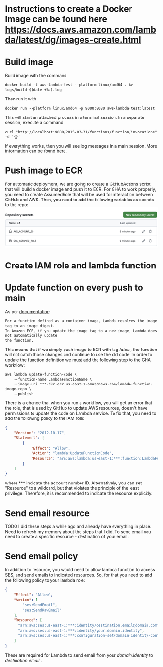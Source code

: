 #

# Instructions to create a Docker image can be found here https://docs.aws.amazon.com/lambda/latest/dg/images-create.html


# Build image

Build image with the command

```shell
docker build -t aws-lambda-test --platform linux/amd64 . &> logs/build-$(date +%s).log
```

Then run it with 
```shell
docker run --platform linux/amd64 -p 9000:8080 aws-lambda-test:latest
```

This will start an attached process in a terminal session. In a separate session, execute a command
```shell
curl "http://localhost:9000/2015-03-31/functions/function/invocations" -d '{}'
```
If everything works, then you will see log messages in a main session.
More information can be found [here](https://docs.aws.amazon.com/lambda/latest/dg/python-image.html#python-image-instructions).


# Push image to ECR

For automatic deployment, we are going to create a GitHubActions script that will build a docker 
image and push it to ECR. For GHA to work properly, you need to create AssumedRole that will
be used for interaction between GitHub and AWS. Then, you need to add the following variables
as secrets to the repo:
![](images/img1.png)

# Create IAM role and lambda function

# Update function on every push to main

As per [documentation](https://docs.aws.amazon.com/cli/latest/reference/lambda/update-function-code.html):
```text
For a function defined as a container image, Lambda resolves the image tag to an image digest. 
In Amazon ECR, if you update the image tag to a new image, Lambda does not automatically update 
the function.
```

This means that if we simply push image to ECR with tag _latest_, the function will not catch 
those changes and continue to use the old code. In order to update the function definition we
must add the following step to the GHA workflow:

```shell
aws lambda update-function-code \
    --function-name LambdaFunctionName \
    --image-uri ***.dkr.ecr.us-east-1.amazonaws.com/lambda-function-image-repo \
    --publish
```

There is a chance that when you run a workflow, you will get an error that the 
role, that is used by GitHub to update AWS resources, doesn't have permissions to update the code
on Lambda service.
To fix that, you need to add the following policy to the IAM role:
```json
{
    "Version": "2012-10-17",
    "Statement": [
        {
            "Effect": "Allow",
            "Action": "lambda:UpdateFunctionCode",
            "Resource": "arn:aws:lambda:us-east-1:***:function:LambdaFunctionName"
        }
    ]
}
```

where *** indicate the account number ID. Alternatively, you can set "Resource" to a wildcard, but that
 violates the principle of the least privilege.
Therefore, it is recommended to indicate the resource explicitly.


# Send email resource

TODO
I did these steps a while ago and already have everything in place.
Need to refresh my memory about the steps that I did.
To send email you need to create a specific resource - destination of your email.


# Send email policy

In addition to resource, you would need to allow lambda function to access SES, and send 
emails to indicated resources. So, for that you need to add the following policy to your 
lambda role:
```json
{
    "Effect": "Allow",
    "Action": [
        "ses:SendEmail",
        "ses:SendRawEmail"
    ],
    "Resource": [
      "arn:aws:ses:us-east-1:***:identity/destination.email@domain.com",
      "arn:aws:ses:us-east-1:***:identity/your.domain.identity",
      "arn:aws:ses:us-east-1:***:configuration-set/domain-identity-configuration-set"
    ]
}
```

These are required for Lambda to send email from your _domain.identity_ to _destination.email_ .
